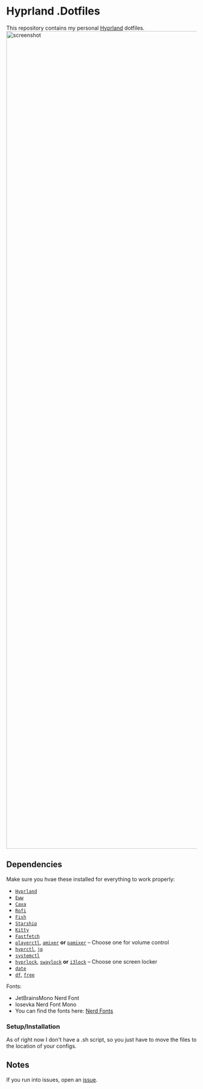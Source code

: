 # Hyprland .Dotfiles
This repository contains my personal [Hyprland](https://github.com/hyprwm/Hyprland) dotfiles.
<img width="3841" height="2161" alt="screenshot" src="https://github.com/user-attachments/assets/4a9a3def-67b3-48de-83a4-80e59e188117" />

## Dependencies

Make sure you hvae these installed for everything to work properly:

* [`Hyprland`](https://github.com/hyprwm/Hyprland)
* [`Eww`](https://github.com/elkowar/eww)
* [`Cava`](https://github.com/karlstav/cava)
* [`Rofi`](https://github.com/davatorium/rofi)
* [`Fish`](https://github.com/fish-shell/fish-shell)
* [`Starship`](https://github.com/starship/starship)
* [`Kitty`](https://github.com/kovidgoyal/kitty)
* [`Fastfetch`](https://github.com/fastfetch-cli/fastfetch)
* [`playerctl`](https://github.com/altdesktop/playerctl), [`amixer`](https://www.alsa-project.org/) **or** [`pamixer`](https://github.com/cdemoulins/pamixer) – Choose one for volume control
* [`hyprctl`](https://github.com/hyprwm/Hyprland#hyprctl), [`jq`](https://github.com/stedolan/jq)
* [`systemctl`](https://www.freedesktop.org/software/systemd/man/systemctl.html)
* [`hyprlock`](https://github.com/hyprwm/hyprlock), [`swaylock`](https://github.com/swaywm/swaylock) **or** [`i3lock`](https://github.com/i3/i3lock) – Choose one screen locker
* [`date`](https://www.gnu.org/software/coreutils/manual/html_node/date-invocation.html)
* [`df`](https://www.gnu.org/software/coreutils/manual/html_node/df-invocation.html), [`free`](https://www.gnu.org/software/procps/)

Fonts:

* JetBrainsMono Nerd Font
* Iosevka Nerd Font Mono
* You can find the fonts here: [Nerd Fonts](https://www.nerdfonts.com/font-downloads)

### Setup/Installation
As of right now I don't have a .sh script, so you just have to move the files to the location of your configs.

## Notes

If you run into issues, open an [issue](https://github.com/ashyrv0/.dotfiles/issues).
